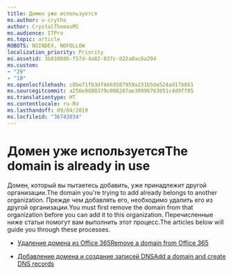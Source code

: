 ```yaml
---
title: Домен уже используется
ms.author: v-crytho
author: CrystalThomasMS
ms.audience: ITPro
ms.topic: article
ROBOTS: NOINDEX, NOFOLLOW
localization_priority: Priority
ms.assetid: 3b01008b-f57d-4a82-837c-d22a0ac6a294
ms.custom:
- "29"
- "10"
ms.openlocfilehash: c8be71fb3df6669587959a231b5de524ad17b861
ms.sourcegitcommit: a256e8680379c006287ae30996763051c4d9ff85
ms.translationtype: HT
ms.contentlocale: ru-RU
ms.lasthandoff: 09/04/2019
ms.locfileid: "36743034"
---
```

# <a name="the-domain-is-already-in-use"></a><span data-ttu-id="bd3b1-102">Домен уже используется</span><span class="sxs-lookup"><span data-stu-id="bd3b1-102">The domain is already in use</span></span>

<span data-ttu-id="bd3b1-103">Домен, который вы пытаетесь добавить, уже принадлежит другой организации.</span><span class="sxs-lookup"><span data-stu-id="bd3b1-103">The domain you're trying to add already belongs to another organization.</span></span> <span data-ttu-id="bd3b1-104">Прежде чем добавлять его, необходимо удалить его из другой организации.</span><span class="sxs-lookup"><span data-stu-id="bd3b1-104">You must first remove the domain from that organization before you can add it to this organization.</span></span> <span data-ttu-id="bd3b1-105">Перечисленные ниже статьи помогут вам выполнить этот процесс.</span><span class="sxs-lookup"><span data-stu-id="bd3b1-105">The articles below will guide you through these processes.</span></span>
  
- [<span data-ttu-id="bd3b1-106">Удаление домена из Office 365</span><span class="sxs-lookup"><span data-stu-id="bd3b1-106">Remove a domain from Office 365</span></span>](https://docs.microsoft.com/office365/admin/get-help-with-domains/remove-a-domain)

- [<span data-ttu-id="bd3b1-107">Добавление домена и создание записей DNS</span><span class="sxs-lookup"><span data-stu-id="bd3b1-107">Add a domain and create DNS records</span></span>](https://docs.microsoft.com/office365/admin/get-help-with-domains/create-dns-records-at-any-dns-hosting-provider)
